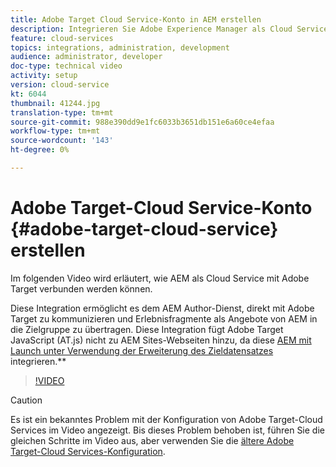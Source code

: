 ```yaml
---
title: Adobe Target Cloud Service-Konto in AEM erstellen
description: Integrieren Sie Adobe Experience Manager als Cloud Service mit Adobe Target mithilfe der IMS-Authentifizierung für Cloud Service und Adobe.
feature: cloud-services
topics: integrations, administration, development
audience: administrator, developer
doc-type: technical video
activity: setup
version: cloud-service
kt: 6044
thumbnail: 41244.jpg
translation-type: tm+mt
source-git-commit: 988e390dd9e1fc6033b3651db151e6a60ce4efaa
workflow-type: tm+mt
source-wordcount: '143'
ht-degree: 0%

---
```



# Adobe Target-Cloud Service-Konto {#adobe-target-cloud-service} erstellen

Im folgenden Video wird erläutert, wie AEM als Cloud Service mit Adobe Target verbunden werden können.

Diese Integration ermöglicht es dem AEM Author-Dienst, direkt mit Adobe Target zu kommunizieren und Erlebnisfragmente als Angebote von AEM in die Zielgruppe zu übertragen.  Diese Integration fügt Adobe Target JavaScript (AT.js) nicht zu AEM Sites-Webseiten hinzu, da diese [AEM mit Launch unter Verwendung der Erweiterung des Zieldatensatzes](../experience-platform-launch/connect-aem-launch-adobe-io.md) integrieren.**

>[!VIDEO](https://video.tv.adobe.com/v/41244?quality=12&learn=on)

>[!CAUTION]
>
>Es ist ein bekanntes Problem mit der Konfiguration von Adobe Target-Cloud Services im Video angezeigt. Bis dieses Problem behoben ist, führen Sie die gleichen Schritte im Video aus, aber verwenden Sie die [ältere Adobe Target-Cloud Services-Konfiguration](https://docs.adobe.com/content/help/en/experience-manager-learn/aem-target-tutorial/aem-target-implementation/using-aem-cloud-services.html).

